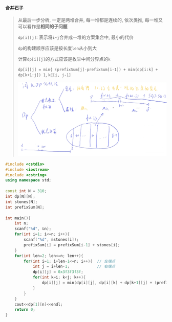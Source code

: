#### 合并石子

> 从最后一步分析, 一定是两堆合并, 每一堆都是连续的, 依次类推, 每一堆又可以看作是**相同的子问题**
> 
> `dp[i][j]`: 表示将`i~j`合并成一堆的方案集合中, 最小的代价
> 
> `dp`的构建顺序应该是按长度`len`从小到大
> 
> 计算`dp[i][j]`的方式应该是枚举中间分界点的`k`
> 
> `dp[i][j] = min{ (prefixSum[j]-prefixSum[i-1]) + min(dp[i:k] + dp[k+1:j]) }`, `k∈[i, j-1]`
>
> ![合并石子](/appendix/acwing-%E5%90%88%E5%B9%B6%E7%9F%B3%E5%AD%90.png)

```CPP
#include <cstdio>
#include <iostream>
#include <cstring>
using namespace std;

const int N = 310;
int dp[N][N];
int stones[N];
int prefixSum[N];

int main(){
    int n;
    scanf("%d", &n);
    for(int i=1; i<=n; i++){
        scanf("%d", &stones[i]);
        prefixSum[i] = prefixSum[i-1] + stones[i];
    }
    for(int len=2; len<=n; len++){
        for(int i=1; i+len-1<=n; i++){  // 左端点
            int j = i+len-1;            // 右端点
            dp[i][j] = 0x3f3f3f3f;
            for(int k=i; k<j; k++){
                dp[i][j] = min(dp[i][j], dp[i][k] + dp[k+1][j] + (prefixSum[j]-prefixSum[i-1]));
            }
        }
    }
    cout<<dp[1][n]<<endl;
    return 0;
}
```